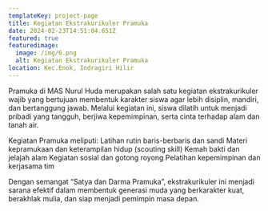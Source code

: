 ```yaml
---
templateKey: project-page
title: Kegiatan Ekstrakurikuler Pramuka
date: 2024-02-23T14:51:04.651Z
featured: true
featuredimage:
  image: /img/6.png
  alt: Kegiatan Ekstrakurikuler Pramuka
location: Kec.Enok, Indragiri Hilir
---
```

Pramuka di MAS Nurul Huda merupakan salah satu kegiatan ekstrakurikuler wajib yang bertujuan membentuk karakter siswa agar lebih disiplin, mandiri, dan bertanggung jawab. Melalui kegiatan ini, siswa dilatih untuk menjadi pribadi yang tangguh, berjiwa kepemimpinan, serta cinta terhadap alam dan tanah air.

Kegiatan Pramuka meliputi:
Latihan rutin baris-berbaris dan sandi
Materi kepramukaan dan keterampilan hidup (scouting skill)
Kemah bakti dan jelajah alam
Kegiatan sosial dan gotong royong
Pelatihan kepemimpinan dan kerjasama tim

Dengan semangat “Satya dan Darma Pramuka”, ekstrakurikuler ini menjadi sarana efektif dalam membentuk generasi muda yang berkarakter kuat, berakhlak mulia, dan siap menjadi pemimpin masa depan.
